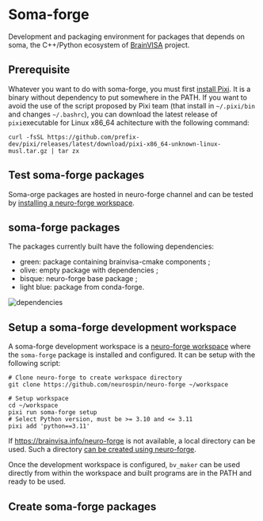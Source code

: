# Soma-forge

Development and packaging environment for packages that depends on soma, the C++/Python ecosystem of [BrainVISA](https://brainvisa.info) project.

## Prerequisite
Whatever you want to do with soma-forge, you must first [install Pixi](https://pixi.sh). It is a binary without dependency to put somewhere in the PATH. If you want to avoid the use of the script proposed by Pixi team (that install in `~/.pixi/bin` and changes `~/.bashrc`), you can download the latest release of `pixi`executable for Linux x86_64 achitecture with the following command:

```
curl -fsSL https://github.com/prefix-dev/pixi/releases/latest/download/pixi-x86_64-unknown-linux-musl.tar.gz | tar zx
```

## Test soma-forge packages

Soma-orge packages are hosted in neuro-forge channel and can be tested by [installing a neuro-forge workspace](https://github.com/neurospin/neuro-forge/tree/main?tab=readme-ov-file#how-to-create-a-workspace-and-install-neuro-forge-packages).

## soma-forge packages

The packages currently built have the following dependencies:
- green: package containing brainvisa-cmake components ;
- olive: empty package with dependencies ;
- bisque: neuro-forge base package ; 
- light blue: package from conda-forge.

![dependencies](https://github.com/brainvisa/soma-forge/assets/3062350/c34edacd-ec27-49b4-b68d-75505390d63b)

## Setup a soma-forge development workspace

A soma-forge development workspace is a [neuro-forge workspace](https://github.com/neurospin/neuro-forge/tree/main?tab=readme-ov-file#how-to-install-and-use-neuro-forge-packages) where the `soma-forge` package is installed and configured. It can be setup with the following script:

```
# Clone neuro-forge to create workspace directory
git clone https://github.com/neurospin/neuro-forge ~/workspace

# Setup workspace
cd ~/workspace
pixi run soma-forge setup
# Select Python version, must be >= 3.10 and <= 3.11
pixi add 'python==3.11'
```

If https://brainvisa.info/neuro-forge is not available, a local directory can be used. Such a directory [can be created using neuro-forge](https://github.com/neurospin/neuro-forge/tree/main?tab=readme-ov-file#how-to-create-neuro-forge-channel).

Once the development workspace is configured, `bv_maker` can be used directly from within the workspace and built programs are in the PATH and ready to be used.

## Create soma-forge packages

<html>
<!--
Conda packages installed via pixi (as dependencies) are found in the `.pixi` sub-directory in the soma-forge directory.

If one needs to make packages, use the following command:

```
pixi run forge --no-test
```

If not already done, this runs `pixi run build` that executes `bv_maker` and creates a `build/success` file when all steps (except sources) are successful. Then it creates non existing packages for all internal or external software. By default, packages are only created when tests are successful but some packages (such as `soma` that contains Aims) need some reference data for testing therefore I recommend to skip tests with `--no-test` until a procedure is created to generate these data.
--!>
</html>

